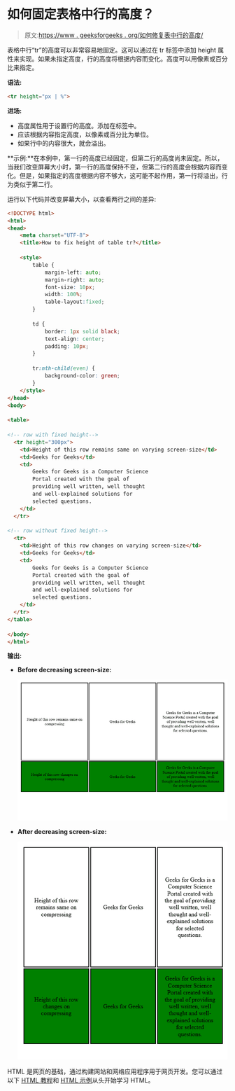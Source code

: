 # 如何固定表格中行的高度？

> 原文:[https://www . geeksforgeeks . org/如何修复表中行的高度/](https://www.geeksforgeeks.org/how-to-fix-the-height-of-rows-in-the-table/)

表格中行“tr”的高度可以非常容易地固定。这可以通过在 tr 标签中添加 height 属性来实现。如果未指定高度，行的高度将根据内容而变化。高度可以用像素或百分比来指定。

**语法:**

```html
<tr height="px | %">
```

**进场:**

*   高度属性用于设置行的高度。添加在标签中。
*   应该根据内容指定高度，以像素或百分比为单位。
*   如果行中的内容很大，就会溢出。

**示例:**在本例中，第一行的高度已经固定，但第二行的高度尚未固定。所以，当我们改变屏幕大小时，第一行的高度保持不变，但第二行的高度会根据内容而变化。但是，如果指定的高度根据内容不够大，这可能不起作用，第一行将溢出，行为类似于第二行。

运行以下代码并改变屏幕大小，以查看两行之间的差异:

```html
<!DOCTYPE html>
<html>
<head>
    <meta charset="UTF-8">
    <title>How to fix height of table tr?</title>

    <style>
        table {
            margin-left: auto;
            margin-right: auto;
            font-size: 10px;
            width: 100%;
            table-layout:fixed;
        }

        td {
            border: 1px solid black;
            text-align: center;
            padding: 10px;
        }

        tr:nth-child(even) {
            background-color: green;
        }
    </style>
</head>
<body>

<table>

<!-- row with fixed height-->
  <tr height="300px">
    <td>Height of this row remains same on varying screen-size</td>
    <td>Geeks for Geeks</td>
    <td>
        Geeks for Geeks is a Computer Science
        Portal created with the goal of
        providing well written, well thought
        and well-explained solutions for
        selected questions.
    </td>
  </tr>

<!-- row without fixed height-->
  <tr>
    <td>Height of this row changes on varying screen-size</td>
    <td>Geeks for Geeks</td>
    <td>
        Geeks for Geeks is a Computer Science
        Portal created with the goal of
        providing well written, well thought
        and well-explained solutions for
        selected questions.
    </td>
  </tr>
</table>

</body>
</html>
```

**输出:**

*   **Before decreasing screen-size:**

    ![GFG](img/14d944a4e24db8dc4e5ff51a0e139af8.png)

*   **After decreasing screen-size:**

    ![GFG](img/6b26bdd8e6306fe85adbc70c6f2459ec.png)

HTML 是网页的基础，通过构建网站和网络应用程序用于网页开发。您可以通过以下 [HTML 教程](https://www.geeksforgeeks.org/html-tutorials/)和 [HTML 示例](https://www.geeksforgeeks.org/html-examples/)从头开始学习 HTML。